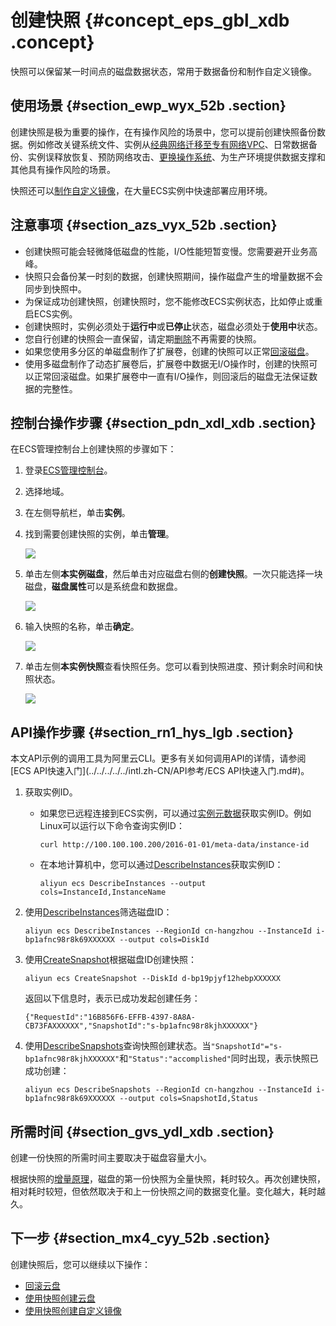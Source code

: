 # 创建快照 {#concept_eps_gbl_xdb .concept}

快照可以保留某一时间点的磁盘数据状态，常用于数据备份和制作自定义镜像。

## 使用场景 {#section_ewp_wyx_52b .section}

创建快照是极为重要的操作，在有操作风险的场景中，您可以提前创建快照备份数据。例如修改关键系统文件、实例从[经典网络迁移至专有网络VPC](../../../../../intl.zh-CN/最佳实践/经典网络迁移到VPC/迁移方案概述.md#)、日常数据备份、实例误释放恢复、预防网络攻击、[更换操作系统](intl.zh-CN/镜像/更换操作系统.md#)、为生产环境提供数据支撑和其他具有操作风险的场景。

快照还可以[制作自定义镜像](intl.zh-CN/镜像/自定义镜像/创建自定义镜像/使用快照创建自定义镜像.md#)，在大量ECS实例中快速部署应用环境。

## 注意事项 {#section_azs_vyx_52b .section}

-   创建快照可能会轻微降低磁盘的性能，I/O性能短暂变慢。您需要避开业务高峰。
-   快照只会备份某一时刻的数据，创建快照期间，操作磁盘产生的增量数据不会同步到快照中。
-   为保证成功创建快照，创建快照时，您不能修改ECS实例状态，比如停止或重启ECS实例。
-   创建快照时，实例必须处于**运行中**或**已停止**状态，磁盘必须处于**使用中**状态。
-   您自行创建的快照会一直保留，请定期[删除](intl.zh-CN/快照/使用快照/优化快照使用成本.md#)不再需要的快照。
-   如果您使用多分区的单磁盘制作了扩展卷，创建的快照可以正常[回滚磁盘](intl.zh-CN/块存储/云盘/回滚云盘.md#)。
-   使用多磁盘制作了动态扩展卷后，扩展卷中数据无I/O操作时，创建的快照可以正常回滚磁盘。如果扩展卷中一直有I/O操作，则回滚后的磁盘无法保证数据的完整性。

## 控制台操作步骤 {#section_pdn_xdl_xdb .section}

在ECS管理控制台上创建快照的步骤如下：

1.  登录[ECS管理控制台](https://ecs.console.aliyun.com/)。
2.  选择地域。
3.  在左侧导航栏，单击**实例**。
4.  找到需要创建快照的实例，单击**管理**。

    ![](http://static-aliyun-doc.oss-cn-hangzhou.aliyuncs.com/assets/img/9687/15440924639505_zh-CN.png)

5.  单击左侧**本实例磁盘**，然后单击对应磁盘右侧的**创建快照**。一次只能选择一块磁盘，**磁盘属性**可以是系统盘和数据盘。

    ![](http://static-aliyun-doc.oss-cn-hangzhou.aliyuncs.com/assets/img/9687/15440924634530_zh-CN.png)

6.  输入快照的名称，单击**确定**。

    ![](http://static-aliyun-doc.oss-cn-hangzhou.aliyuncs.com/assets/img/9687/15440924634550_zh-CN.png)

7.  单击左侧**本实例快照**查看快照任务。您可以看到快照进度、预计剩余时间和快照状态。

    ![](http://static-aliyun-doc.oss-cn-hangzhou.aliyuncs.com/assets/img/9687/15440924634552_zh-CN.png)


## API操作步骤 {#section_rn1_hys_lgb .section}

本文API示例的调用工具为阿里云CLI。更多有关如何调用API的详情，请参阅 [ECS API快速入门](../../../../../intl.zh-CN/API参考/ECS API快速入门.md#)。

1.  获取实例ID。
    -   如果您已远程连接到ECS实例，可以通过[实例元数据](../../../../../intl.zh-CN/实例/配置实例/使用实例元数据/什么是实例元数据.md#)获取实例ID。例如Linux可以运行以下命令查询实例ID：

        ```
        curl http://100.100.100.200/2016-01-01/meta-data/instance-id
        ```

    -   在本地计算机中，您可以通过[DescribeInstances](../../../../../intl.zh-CN/API参考/实例/DescribeInstances.md#)获取实例ID：

        ```
        aliyun ecs DescribeInstances --output cols=InstanceId,InstanceName
        ```

2.  使用[DescribeInstances](../../../../../intl.zh-CN/API参考/实例/DescribeInstances.md#)筛选磁盘ID：

    ```
    aliyun ecs DescribeInstances --RegionId cn-hangzhou --InstanceId i-bp1afnc98r8k69XXXXXX --output cols=DiskId
    ```

3.  使用[CreateSnapshot](../../../../../intl.zh-CN/API参考/快照/CreateSnapshot.md#)根据磁盘ID创建快照：

    ```
    aliyun ecs CreateSnapshot --DiskId d-bp19pjyf12hebpXXXXXX
    ```

    返回以下信息时，表示已成功发起创建任务：

    ```
    {"RequestId":"16B856F6-EFFB-4397-8A8A-CB73FAXXXXXX","SnapshotId":"s-bp1afnc98r8kjhXXXXXX"}
    ```

4.  使用[DescribeSnapshots](../../../../../intl.zh-CN/API参考/快照/DescribeSnapshots.md#)查询快照创建状态。当`"SnapshotId"="s-bp1afnc98r8kjhXXXXXX"`和`"Status":"accomplished"`同时出现，表示快照已成功创建：

    ```
    aliyun ecs DescribeSnapshots --RegionId cn-hangzhou --InstanceId i-bp1afnc98r8k69XXXXXX --output cols=SnapshotId,Status
    ```


## 所需时间 {#section_gvs_ydl_xdb .section}

创建一份快照的所需时间主要取决于磁盘容量大小。

根据快照的[增量原理](../../../../../intl.zh-CN/快照/快照原理.md#)，磁盘的第一份快照为全量快照，耗时较久。再次创建快照，相对耗时较短，但依然取决于和上一份快照之间的数据变化量。变化越大，耗时越久。

## 下一步 {#section_mx4_cyy_52b .section}

创建快照后，您可以继续以下操作：

-   [回滚云盘](intl.zh-CN/块存储/云盘/回滚云盘.md#)
-   [使用快照创建云盘](intl.zh-CN/块存储/云盘/创建云盘/用快照创建云盘.md#)
-   [使用快照创建自定义镜像](intl.zh-CN/镜像/自定义镜像/创建自定义镜像/使用快照创建自定义镜像.md#)

